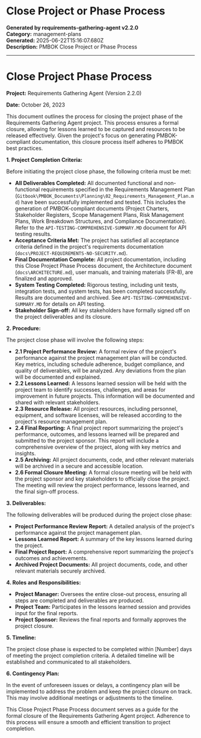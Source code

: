 # Close Project or Phase Process

**Generated by requirements-gathering-agent v2.2.0**  
**Category:** management-plans  
**Generated:** 2025-06-22T15:16:07.680Z  
**Description:** PMBOK Close Project or Phase Process

---

# Close Project Phase Process

**Project:** Requirements Gathering Agent (Version 2.2.0)

**Date:** October 26, 2023

This document outlines the process for closing the project phase of the Requirements Gathering Agent project.  This process ensures a formal closure, allowing for lessons learned to be captured and resources to be released effectively.  Given the project's focus on generating PMBOK-compliant documentation, this closure process itself adheres to PMBOK best practices.

**1. Project Completion Criteria:**

Before initiating the project close phase, the following criteria must be met:

* **All Deliverables Completed:** All documented functional and non-functional requirements specified in the Requirements Management Plan (`Gitbook\PMBOK_Documents\Planning\02_Requirements_Management_Plan.md`) have been successfully implemented and tested. This includes the generation of PMBOK-compliant documents (Project Charters, Stakeholder Registers, Scope Management Plans, Risk Management Plans, Work Breakdown Structures, and Compliance Documentation).  Refer to the `API-TESTING-COMPREHENSIVE-SUMMARY.MD` document for API testing results.
* **Acceptance Criteria Met:** The project has satisfied all acceptance criteria defined in the project's requirements documentation (`docs\PROJECT-REQUIREMENTS-NO-SECURITY.md`).
* **Final Documentation Complete:**  All project documentation, including this Close Project Phase Process document, the Architecture document (`docs\ARCHITECTURE.md`), user manuals, and training materials (FR-8), are finalized and approved.
* **System Testing Completed:** Rigorous testing, including unit tests, integration tests, and system tests, has been completed successfully.  Results are documented and archived.  See `API-TESTING-COMPREHENSIVE-SUMMARY.MD` for details on API testing.
* **Stakeholder Sign-off:** All key stakeholders have formally signed off on the project deliverables and its closure.


**2. Procedure:**

The project close phase will involve the following steps:

* **2.1 Project Performance Review:**  A formal review of the project's performance against the project management plan will be conducted. Key metrics, including schedule adherence, budget compliance, and quality of deliverables, will be analyzed.  Any deviations from the plan will be documented and explained.
* **2.2 Lessons Learned:** A lessons learned session will be held with the project team to identify successes, challenges, and areas for improvement in future projects. This information will be documented and shared with relevant stakeholders.
* **2.3 Resource Release:** All project resources, including personnel, equipment, and software licenses, will be released according to the project's resource management plan.
* **2.4 Final Reporting:** A final project report summarizing the project's performance, outcomes, and lessons learned will be prepared and submitted to the project sponsor. This report will include a comprehensive overview of the project, along with key metrics and insights.
* **2.5 Archiving:** All project documents, code, and other relevant materials will be archived in a secure and accessible location.
* **2.6 Formal Closure Meeting:** A formal closure meeting will be held with the project sponsor and key stakeholders to officially close the project.  The meeting will review the project performance, lessons learned, and the final sign-off process.


**3. Deliverables:**

The following deliverables will be produced during the project close phase:

* **Project Performance Review Report:** A detailed analysis of the project's performance against the project management plan.
* **Lessons Learned Report:** A summary of the key lessons learned during the project.
* **Final Project Report:** A comprehensive report summarizing the project's outcomes and achievements.
* **Archived Project Documents:** All project documents, code, and other relevant materials securely archived.


**4. Roles and Responsibilities:**

* **Project Manager:** Oversees the entire close-out process, ensuring all steps are completed and deliverables are produced.
* **Project Team:** Participates in the lessons learned session and provides input for the final reports.
* **Project Sponsor:** Reviews the final reports and formally approves the project closure.


**5. Timeline:**

The project close phase is expected to be completed within [Number] days of meeting the project completion criteria.  A detailed timeline will be established and communicated to all stakeholders.


**6.  Contingency Plan:**

In the event of unforeseen issues or delays, a contingency plan will be implemented to address the problem and keep the project closure on track. This may involve additional meetings or adjustments to the timeline.


This Close Project Phase Process document serves as a guide for the formal closure of the Requirements Gathering Agent project. Adherence to this process will ensure a smooth and efficient transition to project completion.
